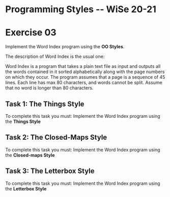 # Programming Styles -- WiSe 20-21

# Exercise 03

Implement the Word Index program using the **OO Styles**.

The description of Word Index is the usual one:

Word Index is a program that takes a plain text file as input and outputs all the words contained in it sorted alphabetically along with the page numbers on which they occur. The program assumes that a page is a sequence of 45 lines. 
Each line has max 80 characters, and words cannot be split. Assume that no word is longer than 80 characters.


## Task 1: The Things Style

To complete this task you must: Implement the Word Index program using the **Things Style** 

## Task 2: The Closed-Maps Style

To complete this task you must: Implement the Word Index program using the **Closed-maps Style** 

## Task 3: The Letterbox Style

To complete this task you must: Implement the Word Index program using the **Letterbox Style** 

